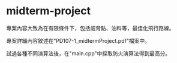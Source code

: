 # midterm-project

專案內容大致為在有限條件下，包括威脅點、油料等，最佳化飛行路線。

專案詳細內容敘述在"PD107-1_midtermProject.pdf"檔案中。

試過各種不同演算法後，在"main.cpp"中採取防火演算法得到最高分。
